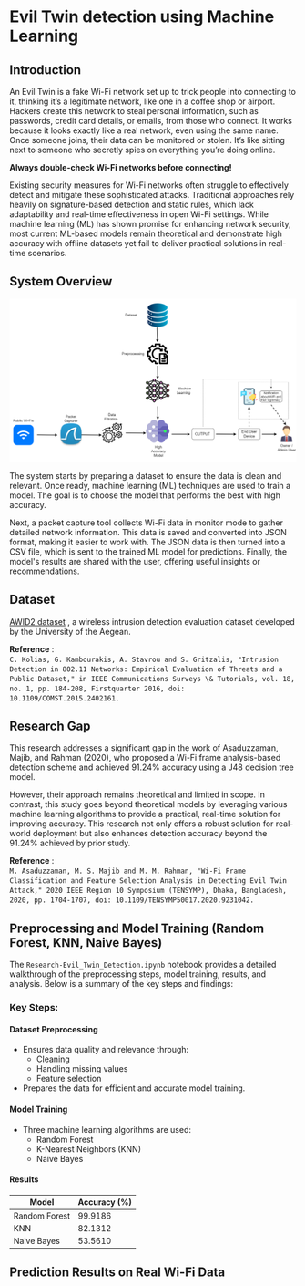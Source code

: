 # Evil Twin detection using Machine Learning
## Introduction
An Evil Twin is a fake Wi-Fi network set up to trick people into connecting to it, thinking it’s a legitimate network, like one in a coffee shop or airport. Hackers create this network to steal personal information, such as passwords, credit card details, or emails, from those who connect. It works because it looks exactly like a real network, even using the same name. Once someone joins, their data can be monitored or stolen. It’s like sitting next to someone who secretly spies on everything you’re doing online. 

<b>Always double-check Wi-Fi networks before connecting!</b>

Existing security measures for Wi-Fi networks often struggle to effectively detect and mitigate these sophisticated attacks. Traditional approaches rely heavily on signature-based detection and static rules, which lack adaptability and real-time effectiveness in open Wi-Fi settings. While machine learning (ML) has shown promise for enhancing network security, most current ML-based models remain theoretical and demonstrate high accuracy with offline datasets yet fail to deliver practical solutions in real-time scenarios.

## System Overview
<div align="center">
  <img src="/Assets/system_diagram.png" alt="System Diagram"/>
</div>

The system starts by preparing a dataset to ensure the data is clean and relevant. Once ready, machine learning (ML) techniques are used to train a model. The goal is to choose the model that performs the best with high accuracy.

Next, a packet capture tool collects Wi-Fi data in monitor mode to gather detailed network information. This data is saved and converted into JSON format, making it easier to work with. The JSON data is then turned into a CSV file, which is sent to the trained ML model for predictions. Finally, the model's results are shared with the user, offering useful insights or recommendations.

## Dataset
<a href="https://icsdweb.aegean.gr/awid/awid2" target="_blank">AWID2 dataset</a> , a wireless intrusion detection evaluation dataset developed by the University of the Aegean.

<b>Reference</b> : <br>
`
C. Kolias, G. Kambourakis, A. Stavrou and S. Gritzalis, "Intrusion Detection in 802.11 Networks: Empirical Evaluation of Threats and a Public Dataset," in IEEE Communications Surveys \& Tutorials, vol. 18, no. 1, pp. 184-208, Firstquarter 2016, doi: 10.1109/COMST.2015.2402161.
`

## Research Gap
This research addresses a significant gap in the work of Asaduzzaman, Majib, and Rahman (2020), who proposed a Wi-Fi frame analysis-based detection scheme and achieved 91.24% accuracy using a J48 decision tree model. 

However, their approach remains theoretical and limited in scope. In contrast, this study goes beyond theoretical models by leveraging various machine learning algorithms to provide a practical, real-time solution for improving accuracy. This research not only offers a robust solution for real-world deployment but also enhances detection accuracy beyond the 91.24% achieved by prior study.

<b>Reference</b> : <br>
`
M. Asaduzzaman, M. S. Majib and M. M. Rahman, "Wi-Fi Frame Classification and Feature Selection Analysis in Detecting Evil Twin Attack," 2020 IEEE Region 10 Symposium (TENSYMP), Dhaka, Bangladesh, 2020, pp. 1704-1707, doi: 10.1109/TENSYMP50017.2020.9231042.
`
## Preprocessing and Model Training (Random Forest, KNN, Naive Bayes)
The `Research-Evil_Twin_Detection.ipynb` notebook provides a detailed walkthrough of the preprocessing steps, model training, results, and analysis. Below is a summary of the key steps and findings:

### Key Steps:
#### Dataset Preprocessing
  - Ensures data quality and relevance through:
    - Cleaning
    - Handling missing values
    - Feature selection
  - Prepares the data for efficient and accurate model training.

#### Model Training
  - Three machine learning algorithms are used:
    - Random Forest
    - K-Nearest Neighbors (KNN)
    - Naive Bayes
#### Results
| Model | Accuracy (%) |
| ------ | ------ |
| Random Forest | 99.9186 |
| KNN | 82.1312 |
| Naive Bayes | 53.5610 |

## Prediction Results on Real Wi-Fi Data
